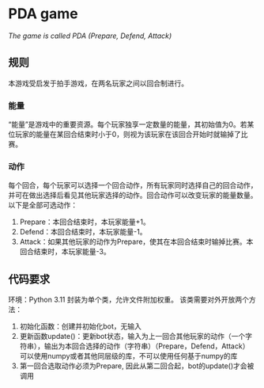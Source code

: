 # PDA game
*The game is called PDA (Prepare, Defend, Attack)*
## 规则
本游戏受启发于拍手游戏，在两名玩家之间以回合制进行。
### 能量
“能量”是游戏中的重要资源。每个玩家独享一定数量的能量，其初始值为0。若某位玩家的能量在某回合结束时小于0，则视为该玩家在该回合开始时就输掉了比赛。
### 动作
每个回合，每个玩家可以选择一个回合动作，所有玩家同时选择自己的回合动作，并可在做出选择后看见其他玩家选择的动作。回合动作可以改变玩家的能量数量。以下是全部可选动作：
1. Prepare：本回合结束时，本玩家能量+1。
2. Defend：本回合结束时，本玩家能量-1。
3. Attack：如果其他玩家的动作为Prepare，使其在本回合结束时输掉比赛。本回合结束时，本玩家能量-3。
## 代码要求
环境：Python 3.11
封装为单个类，允许文件附加权重。
该类需要对外开放两个方法：
1. 初始化函数：创建并初始化bot，无输入
2. 更新函数update()：更新bot状态，输入为上一回合其他玩家的动作（一个字符串），输出为本回合选择的动作（字符串）（Prepare，Defend，Attack）
可以使用numpy或者其他同层级的库，不可以使用任何基于numpy的库
3. 第一回合选取动作必须为Prepare, 因此从第二回合起，bot的update()才会被调用
